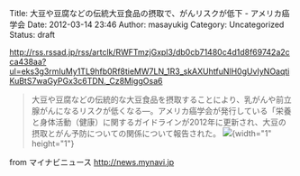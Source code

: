Title: 大豆や豆腐などの伝統大豆食品の摂取で、がんリスクが低下 - アメリカ癌学会
Date: 2012-03-14 23:46
Author: masayukig
Category: Uncategorized
Status: draft

<http://rss.rssad.jp/rss/artclk/RWFTmzjGxpl3/db0cb71480c4d1d8f69742a2cca438aa?ul=eks3g3rmIuMy1TL9hfb0Rf8tieMW7LN_1R3_skAXUhtfuNlH0gUvIyNOaqtiKuBtS7waGyPGx3c6TDN._Cz8MiggOsa6>  
  
  

> 大豆や豆腐などの伝統的な大豆食品を摂取することにより、乳がんや前立腺がんになるリスクが低くなる―。アメリカ癌学会が発行している「栄養と身体活動（健康）に関するガイドラインが2012年に更新され、大豆の摂取とがん予防についての関係について報告された。
> ![](http://rss.rssad.jp/rss/artimg/RWFTmzjGxpl3/db0cb71480c4d1d8f69742a2cca438aa){width="1"
> height="1"}

  
  
from マイナビニュース <http://news.mynavi.jp>

